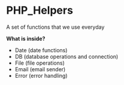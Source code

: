 # PHP_Helpers
A set of functions that we use everyday 

<b>What is inside?</b>
- Date  (date functions)
- DB    (database operations and connection)
- File  (file operations)
- Email (email sender)
- Error (error handling)
